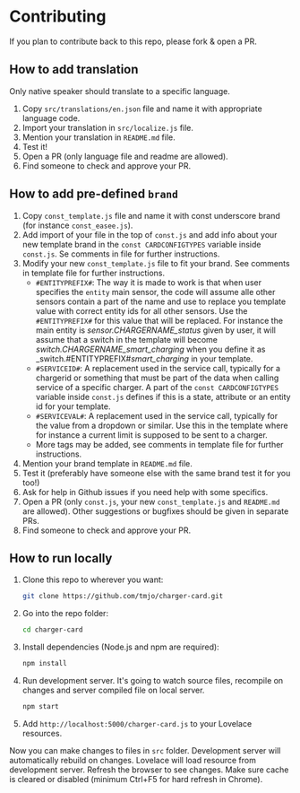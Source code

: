 # Contributing

If you plan to contribute back to this repo, please fork & open a PR.

## How to add translation

Only native speaker should translate to a specific language.

1. Copy `src/translations/en.json` file and name it with appropriate language code.
2. Import your translation in `src/localize.js` file.
3. Mention your translation in `README.md` file.
4. Test it!
5. Open a PR (only language file and readme are allowed).
6. Find someone to check and approve your PR.

## How to add pre-defined `brand`

1. Copy `const_template.js` file and name it with const underscore brand (for instance `const_easee.js`).
2. Add import of your file in the top of `const.js` and add info about your new template brand in the `const CARDCONFIGTYPES` variable inside `const.js`. Se comments in file for further instructions.
3. Modify your new `const_template.js` file to fit your brand. See comments in template file for further instructions.
      - `#ENTITYPREFIX#`: The way it is made to work is that when user specifies the `entity` main sensor, the code will assume alle other sensors contain a part of the name and use to replace you template value with correct entity ids for all other sensors. Use the `#ENTITYPREFIX#` for this value that will be replaced. For instance the main entity is _sensor.CHARGERNAME_status_ given by user, it will assume that a switch in the template will become _switch.CHARGERNAME_smart_charging_ when you define it as _switch.#ENTITYPREFIX#_smart_charging_ in your template.
      - `#SERVICEID#`: A replacement used in the service call, typically for a chargerid or something that must be part of the data when calling service of a specific charger. A part of the `const CARDCONFIGTYPES` variable inside `const.js` defines if this is a state, attribute or an entity id for your template.
      - `#SERVICEVAL#`: A replacement used in the service call, typically for the value from a dropdown or similar. Use this in the template where for instance a current limit is supposed to be sent to a charger.
      - More tags may be added, see comments in template file for further instructions.
4. Mention your brand template in `README.md` file.
5. Test it (preferably have someone else with the same brand test it for you too!)
6. Ask for help in Github issues if you need help with some specifics.
7. Open a PR (only `const.js`, your new `const_template.js` and `README.md` are allowed). Other suggestions or bugfixes should be given in separate PRs.
8. Find someone to check and approve your PR.


## How to run locally

1. Clone this repo to wherever you want:
   ```sh
   git clone https://github.com/tmjo/charger-card.git
   ```
2. Go into the repo folder:
   ```sh
   cd charger-card
   ```
3. Install dependencies (Node.js and npm are required):
   ```sh
   npm install
   ```
4. Run development server. It's going to watch source files, recompile on changes and server compiled file on local server.
   ```sh
   npm start
   ```
5. Add `http://localhost:5000/charger-card.js` to your Lovelace resources.

Now you can make changes to files in `src` folder. Development server will automatically rebuild on changes. Lovelace will load resource from development server. Refresh the browser to see changes. Make sure cache is cleared or disabled (minimum Ctrl+F5 for hard refresh in Chrome).
